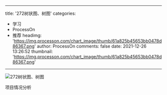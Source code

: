 
---
title: '272树状图、树图'
categories: 
 - 学习
 - ProcessOn
 - 推荐
headimg: 'https://img.processon.com/chart_image/thumb/61a825b45653bb0478d86367.png'
author: ProcessOn
comments: false
date: 2021-12-26 13:26:52
thumbnail: 'https://img.processon.com/chart_image/thumb/61a825b45653bb0478d86367.png'
---

<div>   
<img class="thumb" alt="272树状图、树图" src="https://img.processon.com/chart_image/thumb/61a825b45653bb0478d86367.png" referrerpolicy="no-referrer">
<p>项目情况分析</p>  
</div>
            